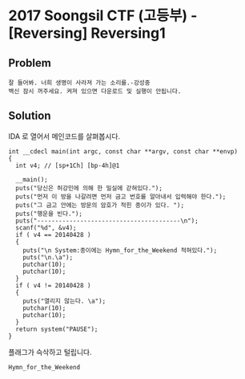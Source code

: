 # 2017 Soongsil CTF (고등부) - [Reversing] Reversing1
## Problem
```
잘 들어봐. 너희 생명이 사라져 가는 소리를.-강성중
백신 잠시 꺼주세요. 켜져 있으면 다운로드 및 실행이 안됩니다.
```

## Solution
IDA 로 열어서 메인코드를 살펴봅시다.

```
int __cdecl main(int argc, const char **argv, const char **envp)
{
  int v4; // [sp+1Ch] [bp-4h]@1

  __main();
  puts("당신은 허강민에 의해 한 밀실에 갇혀있다.");
  puts("먼저 이 방을 나갈려면 먼저 금고 번호를 알아내서 입력해야 한다.");
  puts("그 금고 안에는 방문의 암호가 적힌 종이가 있다. ");
  puts("행운을 빈다.");
  puts("----------------------------------------\n");
  scanf("%d", &v4);
  if ( v4 == 20140428 )
  {
    puts("\n System:종이에는 Hymn_for_the_Weekend 적혀있다.");
    puts("\n.\a");
    putchar(10);
    putchar(10);
  }
  if ( v4 != 20140428 )
  {
    puts("열리지 않는다. \a");
    putchar(10);
    putchar(10);
  }
  return system("PAUSE");
}
```

플래그가 슥삭하고 털립니다.

`Hymn_for_the_Weekend`